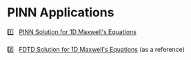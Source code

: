 # PINN Applications

:one: &nbsp; [PINN Solution for 1D Maxwell's Equations](1d_maxwell/README.md)
<br><br>
:two: &nbsp; [FDTD Solution for 1D Maxwell's Equations](1d_maxwell/extra/README.md) (as a reference)

